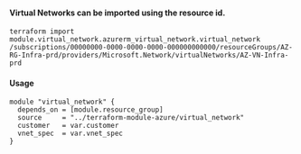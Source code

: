 #### Virtual Networks can be imported using the resource id.
    terraform import module.virtual_network.azurerm_virtual_network.virtual_network /subscriptions/00000000-0000-0000-0000-000000000000/resourceGroups/AZ-RG-Infra-prd/providers/Microsoft.Network/virtualNetworks/AZ-VN-Infra-prd

#### Usage
```hcl
module "virtual_network" {
  depends_on = [module.resource_group]
  source     = "../terraform-module-azure/virtual_network"
  customer   = var.customer
  vnet_spec  = var.vnet_spec
}
```